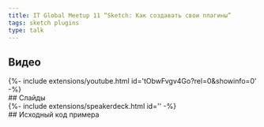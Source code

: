 ```yaml
---
title: IT Global Meetup 11 “Sketch: Как создавать свои плагины”
tags: sketch plugins
type: talk
---
```

## Видео
<div>{%- include extensions/youtube.html id='tObwFvgv4Go?rel=0&showinfo=0' -%}</div>
## Слайды
<div>{%- include extensions/speakerdeck.html id='' -%}</div>
## Исходный код примера
<!--more-->
